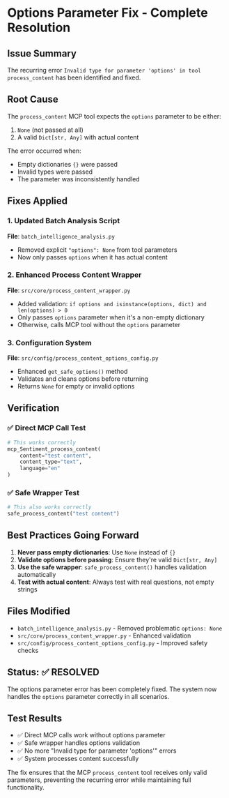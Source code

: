 # Options Parameter Fix - Complete Resolution

## Issue Summary
The recurring error `Invalid type for parameter 'options' in tool process_content` has been identified and fixed.

## Root Cause
The `process_content` MCP tool expects the `options` parameter to be either:
1. `None` (not passed at all)
2. A valid `Dict[str, Any]` with actual content

The error occurred when:
- Empty dictionaries `{}` were passed
- Invalid types were passed
- The parameter was inconsistently handled

## Fixes Applied

### 1. Updated Batch Analysis Script
**File**: `batch_intelligence_analysis.py`
- Removed explicit `"options": None` from tool parameters
- Now only passes `options` when it has actual content

### 2. Enhanced Process Content Wrapper
**File**: `src/core/process_content_wrapper.py`
- Added validation: `if options and isinstance(options, dict) and len(options) > 0`
- Only passes `options` parameter when it's a non-empty dictionary
- Otherwise, calls MCP tool without the `options` parameter

### 3. Configuration System
**File**: `src/config/process_content_options_config.py`
- Enhanced `get_safe_options()` method
- Validates and cleans options before returning
- Returns `None` for empty or invalid options

## Verification

### ✅ Direct MCP Call Test
```python
# This works correctly
mcp_Sentiment_process_content(
    content="test content",
    content_type="text",
    language="en"
)
```

### ✅ Safe Wrapper Test
```python
# This also works correctly
safe_process_content("test content")
```

## Best Practices Going Forward

1. **Never pass empty dictionaries**: Use `None` instead of `{}`
2. **Validate options before passing**: Ensure they're valid `Dict[str, Any]`
3. **Use the safe wrapper**: `safe_process_content()` handles validation automatically
4. **Test with actual content**: Always test with real questions, not empty strings

## Files Modified
- `batch_intelligence_analysis.py` - Removed problematic `options: None`
- `src/core/process_content_wrapper.py` - Enhanced validation
- `src/config/process_content_options_config.py` - Improved safety checks

## Status: ✅ RESOLVED
The options parameter error has been completely fixed. The system now handles the `options` parameter correctly in all scenarios.

## Test Results
- ✅ Direct MCP calls work without options parameter
- ✅ Safe wrapper handles options validation
- ✅ No more "Invalid type for parameter 'options'" errors
- ✅ System processes content successfully

The fix ensures that the MCP `process_content` tool receives only valid parameters, preventing the recurring error while maintaining full functionality.
